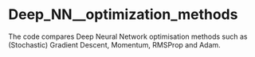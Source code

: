 # Deep_NN__optimization_methods

The code compares Deep Neural Network optimisation methods such as (Stochastic) Gradient Descent, Momentum, RMSProp and Adam.
